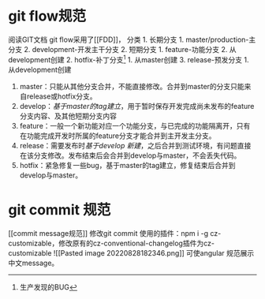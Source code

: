 # git flow规范
阅读GIT文档
git flow采用了[[FDD]]，
分类
	1. 长期分支
		1. master/production-主分支
		2. development-开发主干分支
	2. 短期分支
		1. feature-功能分支
			2. 从development创建
		2. hotfix-补丁分支[^1]
			1. 从master创建
		3. release-预发分支
			1. 从development创建

1. master：只能从其他分支合并，不能直接修改。合并到master的分支只能来自release或hotfix分支。
2. develop：*基于master的tag建立*，用于暂时保存开发完成尚未发布的feature分支内容、及其他短期分支内容
3. feature：一般一个新功能对应一个功能分支，与已完成的功能隔离开，只有在功能完成开发时所属的feature分支才能合并到主开发主分支。
4. release：需要发布时*基于develop 新建*，之后合并到测试环境，有问题直接在该分支修改。发布结束后会合并到develop与master，不会丢失代码。
5. hotfix：紧急修复一些bug，基于master的tag建立，修复结束后合并到develop与master。
# git commit 规范
[[commit message规范]] 
修改git commit 使用的插件：npm i -g cz-customizable，修改原有的cz-conventional-changelog插件为cz-customizable 
![[Pasted image 20220828182346.png]]
可使angular 规范展示中文message。

[^1]: 生产发现的BUG